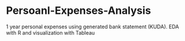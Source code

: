 # Persoanl-Expenses-Analysis
1 year personal expenses using generated bank statement (KUDA). EDA with R and visualization with Tableau
